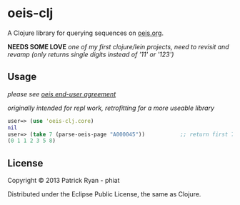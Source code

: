 # oeis-clj

A Clojure library for querying sequences on [oeis.org](http://oeis.org/).

**NEEDS SOME LOVE** 
*one of my first clojure/lein projects, need to revisit and revamp*
*(only returns single digits instead of '11' or '123')*

## Usage

*please see [oeis end-user agreement](http://oeis.org/wiki/The_OEIS_End-User_License_Agreement)*

*originally intended for repl work, retrofitting for a more useable library*

```clojure
user=> (use 'oeis-clj.core)
nil
user=> (take 7 (parse-oeis-page "A000045"))           ;; return first 7 numbers in fibonacci
(0 1 1 2 3 5 8)
```

## License

Copyright © 2013 Patrick Ryan - phiat

Distributed under the Eclipse Public License, the same as Clojure.
